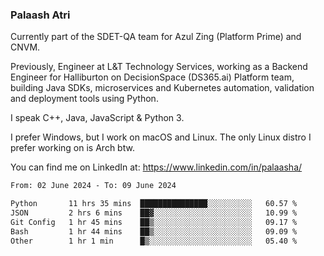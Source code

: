 ### Palaash Atri

Currently part of the SDET-QA team for Azul Zing (Platform Prime) and CNVM. 

Previously, Engineer at L&T Technology Services, working as a Backend Engineer for Halliburton on DecisionSpace (DS365.ai) Platform team, building Java SDKs, microservices and Kubernetes automation, validation and deployment tools using Python.

I speak C++, Java, JavaScript & Python 3.

I prefer Windows, but I work on macOS and Linux. The only Linux distro I prefer working on is Arch btw.

You can find me on LinkedIn at: https://www.linkedin.com/in/palaasha/

<!--START_SECTION:waka-->

```txt
From: 02 June 2024 - To: 09 June 2024

Python       11 hrs 35 mins  ███████████████░░░░░░░░░░   60.57 %
JSON         2 hrs 6 mins    ██▓░░░░░░░░░░░░░░░░░░░░░░   10.99 %
Git Config   1 hr 45 mins    ██▒░░░░░░░░░░░░░░░░░░░░░░   09.17 %
Bash         1 hr 44 mins    ██▒░░░░░░░░░░░░░░░░░░░░░░   09.09 %
Other        1 hr 1 min      █▒░░░░░░░░░░░░░░░░░░░░░░░   05.40 %
```

<!--END_SECTION:waka-->
